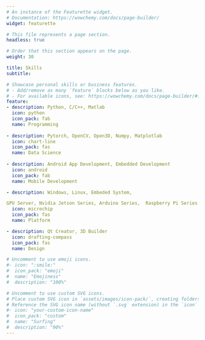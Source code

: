 ```yaml
---
# An instance of the Featurette widget.
# Documentation: https://wowchemy.com/docs/page-builder/
widget: featurette

# This file represents a page section.
headless: true

# Order that this section appears on the page.
weight: 30

title: Skills
subtitle:

# Showcase personal skills or business features.
# - Add/remove as many `feature` blocks below as you like.
# - For available icons, see: https://wowchemy.com/docs/page-builder/#icons
feature:
- description: Python, C/C++, Matlab
  icon: python
  icon_pack: fab
  name: Programming
  
- description: Pytorch, OpenCV, Open3D, Numpy, Matplotlab
  icon: chart-line
  icon_pack: fas
  name: Data Science
  
- description: Android App Development, Embedded Development
  icon: android
  icon_pack: fab
  name: Mobile Development

- description: Windows, Linux, Embeded System, 

GPU Server, Nvidia Jetson Series, Arduino Series,  Raspberry Pi Series
  icon: microchip
  icon_pack: fas
  name: Platform

- description: Qt Creator, 3D Builder 
  icon: drafting-compass
  icon_pack: fas
  name: Design

# Uncomment to use emoji icons.
#- icon: ":smile:"
#  icon_pack: "emoji"
#  name: "Emojiness"
#  description: "100%"  

# Uncomment to use custom SVG icons.
# Place custom SVG icon in `assets/images/icon-pack/`, creating folders if necessary.
# Reference the SVG icon name (without `.svg` extension) in the `icon` field.
#- icon: "your-custom-icon-name"
#  icon_pack: "custom"
#  name: "Surfing"
#  description: "90%"
---
```


